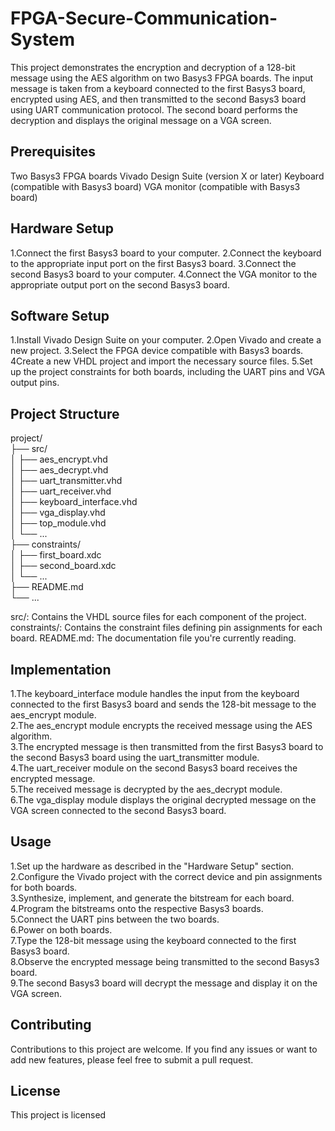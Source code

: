 # FPGA-Secure-Communication-System

This project demonstrates the encryption and decryption of a 128-bit message using the AES algorithm on two Basys3 FPGA boards. The input message is taken from a keyboard connected to the first Basys3 board, encrypted using AES, and then transmitted to the second Basys3 board using UART communication protocol. The second board performs the decryption and displays the original message on a VGA screen.

## Prerequisites
Two Basys3 FPGA boards
Vivado Design Suite (version X or later)
Keyboard (compatible with Basys3 board)
VGA monitor (compatible with Basys3 board)

## Hardware Setup
1.Connect the first Basys3 board to your computer.
2.Connect the keyboard to the appropriate input port on the first Basys3 board.
3.Connect the second Basys3 board to your computer.
4.Connect the VGA monitor to the appropriate output port on the second Basys3 board.

## Software Setup
1.Install Vivado Design Suite on your computer.
2.Open Vivado and create a new project.
3.Select the FPGA device compatible with Basys3 boards.
4Create a new VHDL project and import the necessary source files.
5.Set up the project constraints for both boards, including the UART pins and VGA output pins.

## Project Structure

project/  
├── src/  
│   ├── aes_encrypt.vhd  
│   ├── aes_decrypt.vhd  
│   ├── uart_transmitter.vhd  
│   ├── uart_receiver.vhd  
│   ├── keyboard_interface.vhd  
│   ├── vga_display.vhd  
│   ├── top_module.vhd  
│   └── ...  
├── constraints/  
│   ├── first_board.xdc  
│   ├── second_board.xdc  
│   └── ...  
├── README.md  
└── ...  

src/: Contains the VHDL source files for each component of the project.
constraints/: Contains the constraint files defining pin assignments for each board.
README.md: The documentation file you're currently reading.

## Implementation
1.The keyboard_interface module handles the input from the keyboard connected to the first Basys3 board and sends the 128-bit message to the aes_encrypt module.  
2.The aes_encrypt module encrypts the received message using the AES algorithm.  
3.The encrypted message is then transmitted from the first Basys3 board to the second Basys3 board using the uart_transmitter module.  
4.The uart_receiver module on the second Basys3 board receives the encrypted message.  
5.The received message is decrypted by the aes_decrypt module.  
6.The vga_display module displays the original decrypted message on the VGA screen connected to the second Basys3 board.  

## Usage
1.Set up the hardware as described in the "Hardware Setup" section.  
2.Configure the Vivado project with the correct device and pin assignments for both boards.  
3.Synthesize, implement, and generate the bitstream for each board.  
4.Program the bitstreams onto the respective Basys3 boards.  
5.Connect the UART pins between the two boards.  
6.Power on both boards.  
7.Type the 128-bit message using the keyboard connected to the first Basys3 board.  
8.Observe the encrypted message being transmitted to the second Basys3 board.  
9.The second Basys3 board will decrypt the message and display it on the VGA screen.  

## Contributing
Contributions to this project are welcome. If you find any issues or want to add new features, please feel free to submit a pull request.

## License
This project is licensed





